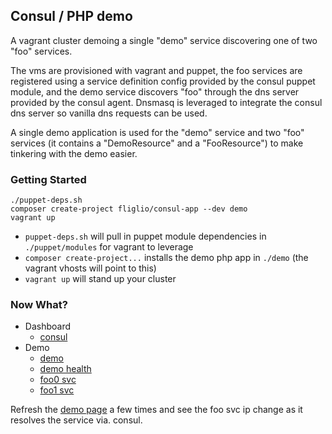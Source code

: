 ## Consul / PHP demo

A vagrant cluster demoing a single "demo" service discovering one of two "foo" services. 

The vms are provisioned with vagrant and puppet, the foo services are registered using a service definition config provided by the consul puppet module, and the demo service discovers "foo" through the dns server provided by the consul agent. Dnsmasq is leveraged to integrate the consul dns server so vanilla dns requests can be used.

A single demo application is used for the "demo" service and two "foo" services (it contains a "DemoResource" and a "FooResource") to make tinkering with the demo easier. 

### Getting Started

	./puppet-deps.sh
	composer create-project fliglio/consul-app --dev demo
	vagrant up

- `puppet-deps.sh` will pull in puppet module dependencies in `./puppet/modules` for vagrant to leverage
- `composer create-project...` installs the demo php app in `./demo` (the vagrant vhosts will point to this)
- `vagrant up` will stand up your cluster

### Now What?
- Dashboard
	- [consul](http://172.20.20.11:8500/ui/#/dc1/services)
- Demo
	- [demo](http://172.20.20.20:8080/demo)
	- [demo health](http://172.20.20.20:8080/api/health)
	- [foo0 svc](http://172.20.20.21:8080/foo)
	- [foo1 svc](http://172.20.20.22:8080/foo)

Refresh the [demo page](http://172.20.20.20:8080/demo) a few times and see the foo svc ip change as it resolves the service via. consul.